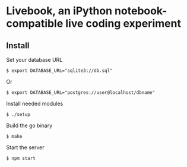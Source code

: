 # Livebook, an iPython notebook-compatible live coding experiment

## Install

Set your database URL

    $ export DATABASE_URL="sqlite3://db.sql"

Or

    $ export DATABASE_URL="postgres://user@localhost/dbname"

Install needed modules

    $ ./setup

Build the go binary

    $ make

Start the server

    $ npm start
